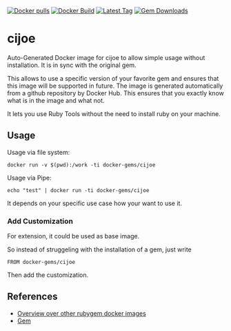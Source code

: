 [![Docker pulls](https://img.shields.io/docker/pulls/rubygem/cijoe.svg)](https://hub.docker.com/r/rubygem/cijoe/)
[![Docker Build](https://img.shields.io/docker/automated/rubygem/cijoe.svg)](https://hub.docker.com/r/rubygem/cijoe/)
[![Latest Tag](https://img.shields.io/github/tag/docker-rubygem/cijoe.svg)](https://hub.docker.com/r/rubygem/cijoe/)
[![Gem Downloads](https://img.shields.io/gem/dt/cijoe.svg)](https://rubygems.org/gems/cijoe/)
# cijoe

Auto-Generated Docker image for cijoe to allow simple usage without installation.
It is in sync with the original gem.

This allows to use a specific version of your favorite gem and ensures that this image will be supported in future.
The image is generated automatically from a github repository by Docker Hub.
This ensures that you exactly know what is in the image and what not.

It lets you use Ruby Tools without the need to install ruby on your machine.

## Usage

Usage via file system:

`docker run -v $(pwd):/work -ti docker-gems/cijoe`

Usage via Pipe:

`echo "test" | docker run -ti docker-gems/cijoe`

It depends on your specific use case how your want to use it.

### Add Customization

For extension, it could be used as base image.

So instead of struggeling with the installation of a gem, just write

`FROM docker-gems/cijoe`

Then add the customization.

## References

 - [Overview over other rubygem docker images](https://github.com/thinkbot/docker-rubygem)
 - [Gem](https://rubygems.org/gems/cijoe/)
